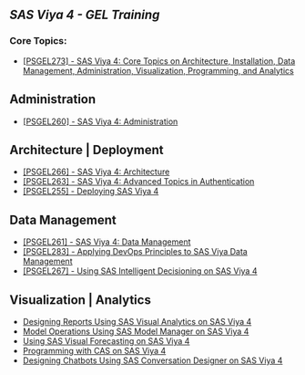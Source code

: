 ## _SAS Viya 4 - GEL Training_

### Core Topics:
- [[PSGEL273] - SAS Viya 4: Core Topics on Architecture, Installation, Data Management, Administration, Visualization, Programming, and Analytics](https://eduvle.sas.com/course/view.php?id=1977)

## Administration
- [[PSGEL260] - SAS Viya 4: Administration](https://eduvle.sas.com/course/view.php?id=1974)­­­­­

## Architecture | Deployment
- [[PSGEL266] - SAS Viya 4: Architecture](https://eduvle.sas.com/course/view.php?id=1980)
- [[PSGEL263] - SAS Viya 4: Advanced Topics in Authentication](https://eduvle.sas.com/course/view.php?id=1981)
- [[PSGEL255] - Deploying SAS Viya 4](https://eduvle.sas.com/course/view.php?id=1968)

## Data Management
- [[PSGEL261] - SAS Viya 4: Data Management](https://eduvle.sas.com/course/view.php?id=1975)
- [[PSGEL283] - Applying DevOps Principles to SAS Viya Data Management](https://eduvle.sas.com/course/view.php?id=1982)
- [[PSGEL267] - Using SAS Intelligent Decisioning on SAS Viya 4](https://eduvle.sas.com/course/view.php?id=1978&section=1)

## Visualization | Analytics
- [Designing Reports Using SAS Visual Analytics on SAS Viya 4](https://eduvle.sas.com/course/view.php?id=1971)
- [Model Operations Using SAS Model Manager on SAS Viya 4](https://eduvle.sas.com/course/view.php?id=1973)
- [Using SAS Visual Forecasting on SAS Viya 4](https://eduvle.sas.com/course/view.php?id=1976)
- [Programming with CAS on SAS Viya 4](https://eduvle.sas.com/course/view.php?id=1979)
- [Designing Chatbots Using SAS Conversation Designer on SAS Viya 4](https://eduvle.sas.com/course/view.php?id=1983)
